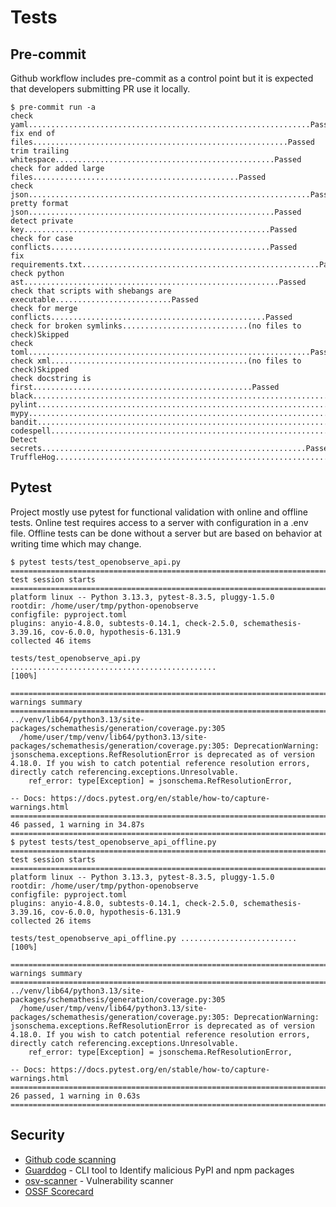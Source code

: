 # Tests

<!--
    SPDX-FileCopyrightText: 2025 The python_openobserve authors
    SPDX-License-Identifier: CC-BY-SA-4.0
-->

## Pre-commit

Github workflow includes pre-commit as a control point but it is expected that developers submitting PR use it locally.

```shell
$ pre-commit run -a
check yaml...............................................................Passed
fix end of files.........................................................Passed
trim trailing whitespace.................................................Passed
check for added large files..............................................Passed
check json...............................................................Passed
pretty format json.......................................................Passed
detect private key.......................................................Passed
check for case conflicts.................................................Passed
fix requirements.txt.....................................................Passed
check python ast.........................................................Passed
check that scripts with shebangs are executable..........................Passed
check for merge conflicts................................................Passed
check for broken symlinks............................(no files to check)Skipped
check toml...............................................................Passed
check xml............................................(no files to check)Skipped
check docstring is first.................................................Passed
black....................................................................Passed
pylint...................................................................Passed
mypy.....................................................................Passed
bandit...................................................................Passed
codespell................................................................Passed
Detect secrets...........................................................Passed
TruffleHog...............................................................Passed
```

## Pytest

Project mostly use pytest for functional validation with online and offline tests. Online test requires access to a server with configuration in a .env file. Offline tests can be done without a server but are based on behavior at writing time which may change.

```shell
$ pytest tests/test_openobserve_api.py
=============================================================================== test session starts ===============================================================================
platform linux -- Python 3.13.3, pytest-8.3.5, pluggy-1.5.0
rootdir: /home/user/tmp/python-openobserve
configfile: pyproject.toml
plugins: anyio-4.8.0, subtests-0.14.1, check-2.5.0, schemathesis-3.39.16, cov-6.0.0, hypothesis-6.131.9
collected 46 items

tests/test_openobserve_api.py ..............................................                                                                                                [100%]

================================================================================ warnings summary =================================================================================
../venv/lib64/python3.13/site-packages/schemathesis/generation/coverage.py:305
  /home/user/tmp/venv/lib64/python3.13/site-packages/schemathesis/generation/coverage.py:305: DeprecationWarning: jsonschema.exceptions.RefResolutionError is deprecated as of version 4.18.0. If you wish to catch potential reference resolution errors, directly catch referencing.exceptions.Unresolvable.
    ref_error: type[Exception] = jsonschema.RefResolutionError,

-- Docs: https://docs.pytest.org/en/stable/how-to/capture-warnings.html
========================================================================= 46 passed, 1 warning in 34.87s ==========================================================================
$ pytest tests/test_openobserve_api_offline.py
=============================================================================== test session starts ===============================================================================
platform linux -- Python 3.13.3, pytest-8.3.5, pluggy-1.5.0
rootdir: /home/user/tmp/python-openobserve
configfile: pyproject.toml
plugins: anyio-4.8.0, subtests-0.14.1, check-2.5.0, schemathesis-3.39.16, cov-6.0.0, hypothesis-6.131.9
collected 26 items

tests/test_openobserve_api_offline.py ..........................                                                                                                            [100%]

================================================================================ warnings summary =================================================================================
../venv/lib64/python3.13/site-packages/schemathesis/generation/coverage.py:305
  /home/user/tmp/venv/lib64/python3.13/site-packages/schemathesis/generation/coverage.py:305: DeprecationWarning: jsonschema.exceptions.RefResolutionError is deprecated as of version 4.18.0. If you wish to catch potential reference resolution errors, directly catch referencing.exceptions.Unresolvable.
    ref_error: type[Exception] = jsonschema.RefResolutionError,

-- Docs: https://docs.pytest.org/en/stable/how-to/capture-warnings.html
========================================================================== 26 passed, 1 warning in 0.63s ==========================================================================
```

## Security

* [Github code scanning](https://docs.github.com/en/code-security/code-scanning/introduction-to-code-scanning/about-code-scanning)
* [Guarddog](https://github.com/DataDog/guarddog) - CLI tool to Identify malicious PyPI and npm packages
* [osv-scanner](https://github.com/google/osv-scanner/) - Vulnerability scanner
* [OSSF Scorecard](https://github.com/marketplace/actions/ossf-scorecard-action)
